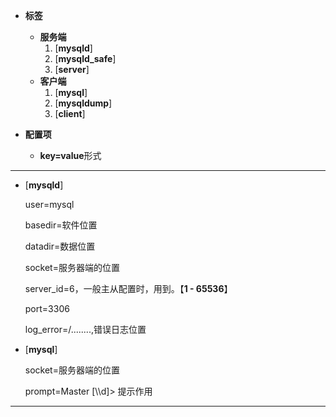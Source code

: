 - **标签**
  - **服务端**
    1. [**mysqld**]
    2. [**mysqld_safe**]
    3. [**server**]
  - **客户端**
    1. [**mysql**]
    2. [**mysqldump**]
    3. [**client**]

- **配置项**
  - **key=value**形式

---

- [**mysqld**]

  user=mysql

  basedir=软件位置

  datadir=数据位置

  socket=服务器端的位置

  server_id=6，一般主从配置时，用到。【**1 - 65536**】

  port=3306

  log_error=/........,错误日志位置

- [**mysql**]

  socket=服务器端的位置

  prompt=Master [\\\d]>    提示作用

---

